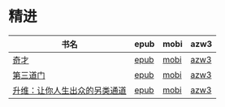 # 精进

| 书名 | epub | mobi | azw3 |
| --- | --- | --- | --- |
| [奇才](http://ct.dalanmei.com/f/31084289-571805127-6a598c) | [epub](http://ct.dalanmei.com/f/31084289-571805127-6a598c) | [mobi](http://ct.dalanmei.com/f/31084289-571536945-368938) | [azw3](http://ct.dalanmei.com/f/31084289-572195625-7fd2dc) |
| [第三道门](http://ct.dalanmei.com/f/31084289-571821412-a3f646) | [epub](http://ct.dalanmei.com/f/31084289-571821412-a3f646) | [mobi](http://ct.dalanmei.com/f/31084289-571548872-9f549c) | [azw3](http://ct.dalanmei.com/f/31084289-572199495-8b3094) |
| [升维：让你人生出众的另类通道](http://ct.dalanmei.com/f/31084289-571775003-2ddbb4) | [epub](http://ct.dalanmei.com/f/31084289-571775003-2ddbb4) | [mobi](http://ct.dalanmei.com/f/31084289-571499294-9c1f6f) | [azw3](http://ct.dalanmei.com/f/31084289-571919789-a598e8) |
